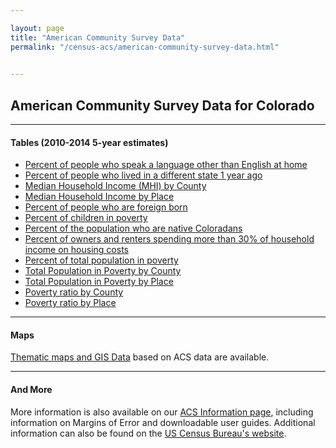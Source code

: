 ```yaml
---

layout: page
title: "American Community Survey Data"
permalink: "/census-acs/american-community-survey-data.html"

    
---
```

## American Community Survey Data for Colorado
- - -

#### Tables (2010-2014 5-year estimates)

- [Percent of people who speak a language other than English at home](https://drive.google.com/open?id=0B-vz6H4k4SESRDRLYmlCVVBqRkU&authuser=0)
- [Percent of people who lived in a different state 1 year ago](https://drive.google.com/open?id=0B-vz6H4k4SESTXBHSFRvc0s2LTQ&authuser=0)
- [Median Household Income (MHI) by County](https://drive.google.com/open?id=0B-vz6H4k4SESb3pGZXcxbjdCa1U&authuser=0)
- [Median Household Income by Place](https://drive.google.com/open?id=0B-vz6H4k4SESNUw5S193Y2M1VFE&authuser=0)
- [Percent of people who are foreign born](https://drive.google.com/open?id=0B-vz6H4k4SESVjF2OGg1WW4zLUE&authuser=0)
- [Percent of children in poverty](https://drive.google.com/open?id=0B-vz6H4k4SESb2gzMkQ5TmJuSW8&authuser=0)
- [Percent of the population who are native Coloradans](https://drive.google.com/open?id=0B-vz6H4k4SEST2VuQ1BVWjMtOHM&authuser=0)
- [Percent of owners and renters spending more than 30% of household income on housing costs](https://drive.google.com/open?id=0B-vz6H4k4SESbGptNXk5eHY0S1E&authuser=0)
- [Percent of total population in poverty](https://drive.google.com/open?id=0B-vz6H4k4SESRUV6SEYzRzVXSlk&authuser=0)
- [Total Population in Poverty by County](https://drive.google.com/open?id=0B-vz6H4k4SESemttQl9UNUVZLTA&authuser=0)
- [Total Population in Poverty by Place](https://drive.google.com/open?id=0B-vz6H4k4SESUXMzQmZqSGY3ejA&authuser=0)
- [Poverty ratio by County](https://drive.google.com/open?id=0B-vz6H4k4SESS01fbUMyUExGaFU&authuser=0)
- [Poverty ratio by Place](https://drive.google.com/open?id=0B-vz6H4k4SESRHdVb2x2VTJ6UlU&authuser=0)

- - -

#### Maps

[Thematic maps and GIS Data](/gis/thematic-maps-gis-data.html) based on ACS data are available.

- - -

#### And More

More information is also available on our [ACS Information page](/census-acs/american-community-survey-information.html), including information on Margins of Error and downloadable user guides. Additional information can also be found on the [US Census Bureau\'s website](http://www.census.gov/).
